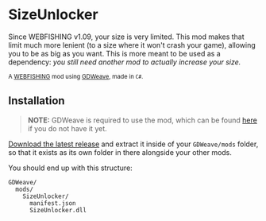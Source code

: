 # SizeUnlocker
Since WEBFISHING v1.09, your size is very limited. This mod makes that limit much more lenient (to a size where it won't crash your game), allowing you to be as big as you want. This is more meant to be used as a dependency: *you still need another mod to actually increase your size.*

<sub>A [WEBFISHING](https://store.steampowered.com/app/3146520/WEBFISHING/) mod using [GDWeave](https://github.com/NotNite/GDWeave/), made in `C#`.</sub>

## Installation
> **NOTE:** GDWeave is required to use the mod, which can be found [here](https://github.com/NotNite/GDWeave/) if you do not have it yet.

[Download the latest release](https://github.com/Nowaha/SizeUnlocker/releases/latest/download/SizeUnlocker.zip) and extract it inside of your `GDWeave/mods` folder, so that it exists as its own folder in there alongside your other mods.

You should end up with this structure:
```
GDWeave/
  mods/
    SizeUnlocker/
      manifest.json
      SizeUnlocker.dll
```
